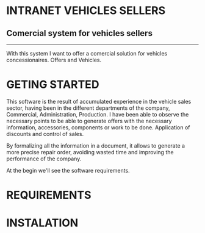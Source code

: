 # INTRANET VEHICLES SELLERS

## Comercial system for vehicles sellers
----------------------------------------

With this system I want to offer a comercial solution for vehicles concessionaires. Offers and Vehicles.

# GETING STARTED

This software is the result of accumulated experience in the vehicle sales sector, having been in the different departments of the company, Commercial, Administration, Production. I have been able to observe the necessary points to be able to generate offers with the necessary information, accessories, components or work to be done. Application of discounts and control of sales.

By formalizing all the information in a document, it allows to generate a more precise repair order, avoiding wasted time and improving the performance of the company.


At the begin we'll see the software requirements.

# REQUIREMENTS

# INSTALATION


